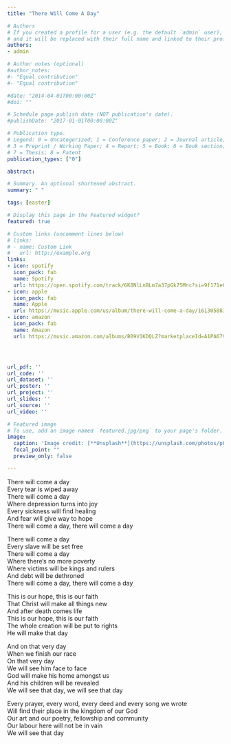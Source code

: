 ```yaml
---
title: "There Will Come A Day"

# Authors
# If you created a profile for a user (e.g. the default `admin` user), write the username (folder name) here 
# and it will be replaced with their full name and linked to their profile.
authors:
- admin

# Author notes (optional)
#author_notes:
#- "Equal contribution"
#- "Equal contribution"

#date: "2014-04-01T00:00:00Z"
#doi: ""

# Schedule page publish date (NOT publication's date).
#publishDate: "2017-01-01T00:00:00Z"

# Publication type.
# Legend: 0 = Uncategorized; 1 = Conference paper; 2 = Journal article;
# 3 = Preprint / Working Paper; 4 = Report; 5 = Book; 6 = Book section;
# 7 = Thesis; 8 = Patent
publication_types: ["0"]

abstract: 

# Summary. An optional shortened abstract.
summary: " "

tags: [easter]

# Display this page in the Featured widget?
featured: true

# Custom links (uncomment lines below)
# links:
# - name: Custom Link
#   url: http://example.org
links:
- icon: spotify
  icon_pack: fab
  name: Spotify
  url: https://open.spotify.com/track/6K8NlLnBLm7a37pGk75Mnc?si=9f171e603c784ec6
- icon: apple
  icon_pack: fab
  name: Apple
  url: https://music.apple.com/us/album/there-will-come-a-day/1613058837?i=1613058839
- icon: amazon
  icon_pack: fab
  name: Amazon
  url: https://music.amazon.com/albums/B09V1KDQLZ?marketplaceId=A1PA6795UKMFR9&musicTerritory=DE&ref=dm_sh_hM7MPaiOsQE24ENM7XvYKGIcO&trackAsin=B09V1LK23V




url_pdf: ''
url_code: ''
url_dataset: ''
url_poster: ''
url_project: ''
url_slides: ''
url_source: ''
url_video: ''

# Featured image
# To use, add an image named `featured.jpg/png` to your page's folder. 
image:
  caption: 'Image credit: [**Unsplash**](https://unsplash.com/photos/pLCdAaMFLTE)'
  focal_point: ""
  preview_only: false

---
```


There will come a day  
Every tear is wiped away  
There will come a day  
Where depression turns into joy  
Every sickness will find healing  
And fear will give way to hope  
There will come a day, there will come a day  

There will come a day  
Every slave will be set free  
There will come a day  
Where there‘s no more poverty  
Where victims will be kings and rulers  
And debt will be dethroned  
There will come a day, there will come a day  

This is our hope, this is our faith  
That Christ will make all things new  
And after death comes life  
This is our hope, this is our faith  
The whole creation will be put to rights  
He will make that day  

And on that very day  
When we finish our race  
On that very day  
We will see him face to face  
God will make his home amongst us  
And his children will be revealed  
We will see that day, we will see that day  

Every prayer, every word, every deed and every song we wrote  
Will find their place in the kingdom of our God  
Our art and our poetry, fellowship and community  
Our labour here will not be in vain  
We will see that day  
